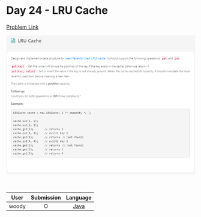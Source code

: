 # Day 24 - LRU Cache

[Problem Link](https://leetcode.com/problems/lru-cache/)

![24-lru-cache](../images/24-lru-cache.png)

<br>

User  | Submission | Language
:--:  | :--------: | :-----:
woody | O          | [Java](./woody.md)